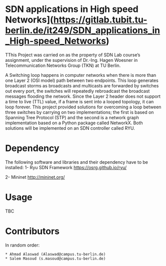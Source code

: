 <!---
/*
 *
 * AUTHORS: Salem Masoud (s.masoud@campus.tu-berlin.de)
 * 			Ahmad Alaswad (Alaswad@campus.tu-berlin.de)
 *
 */
-->

# SDN applications in High speed Networks](https://gitlab.tubit.tu-berlin.de/it249/SDN_applications_in_High-speed_Networks)

TThis Project was carried on as the property of SDN Lab course’s assignment, under the supervision of Dr.-Ing. Hagen Woesner in Telecommunication Networks Group (TKN) at TU Berlin.

A Switching loop happens in computer networks when there is more than one Layer 2 (OSI model) path between two endpoints. This loop generates broadcast storms as broadcasts and multicasts are forwarded by switches out every port, the switches will repeatedly rebroadcast the broadcast messages flooding the network. Since the Layer 2 header does not support a time to live (TTL) value, if a frame is sent into a looped topology, it can loop forever.
This project provided solutions for overcoming a loop between three switches by carrying on two implementations; the first is based on Spanning Tree Protocol (STP) and the second is a network graph implementation based on a Python package called NetworkX. Both solutions will be implemented on an SDN controller called RYU.

# Dependency
The following software and libraries and their dependency have to be installed:
1- Ryu SDN Framework
https://osrg.github.io/ryu/

2- Mininet
http://mininet.org/


# Usage
TBC



# Contributors
In random order:

    * Ahmad Alaswad (Alaswad@campus.tu-berlin.de)
	* Salem Masoud (s.masoud@campus.tu-berlin.de)
